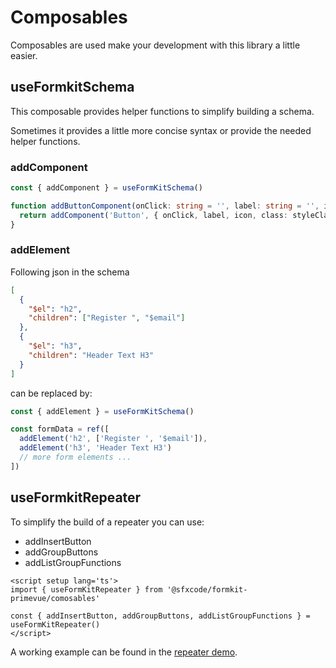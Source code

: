 # Composables

Composables are used make your development with this library a little easier.

## useFormkitSchema

This composable provides helper functions to simplify building a schema.

Sometimes it provides a little more concise syntax or provide the needed helper functions.

### addComponent

```ts
const { addComponent } = useFormKitSchema()

function addButtonComponent(onClick: string = '', label: string = '', icon: string = '', severity: string = '', render: string = 'true', styleClass: string = 'p-button-sm ml-2'): object {
  return addComponent('Button', { onClick, label, icon, class: styleClass, severity }, render)
}
```

### addElement

Following json in the schema

```json
[
  {
    "$el": "h2",
    "children": ["Register ", "$email"]
  },
  {
    "$el": "h3",
    "children": "Header Text H3"
  }
]
```

can be replaced by:

```ts
const { addElement } = useFormKitSchema()

const formData = ref([
  addElement('h2', ['Register ', '$email']),
  addElement('h3', 'Header Text H3')
  // more form elements ...
])
```

## useFormkitRepeater

To simplify the build of a repeater you can use:

- addInsertButton
- addGroupButtons
- addListGroupFunctions

```vue
<script setup lang='ts'>
import { useFormKitRepeater } from '@sfxcode/formkit-primevue/comosables'

const { addInsertButton, addGroupButtons, addListGroupFunctions } = useFormKitRepeater()
</script>
```

A working example can be found in the [repeater demo](https://github.com/sfxcode/formkit-primevue/blob/main/dev/pages/samples/Repeater.vue).
